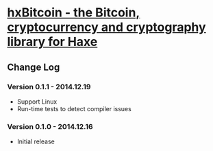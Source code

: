 # [hxBitcoin - the Bitcoin, cryptocurrency and cryptography library for Haxe](http://hxbitcoin.com)

## Change Log

### Version 0.1.1 - 2014.12.19
 * Support Linux
 * Run-time tests to detect compiler issues

### Version 0.1.0 - 2014.12.16
 * Initial release

